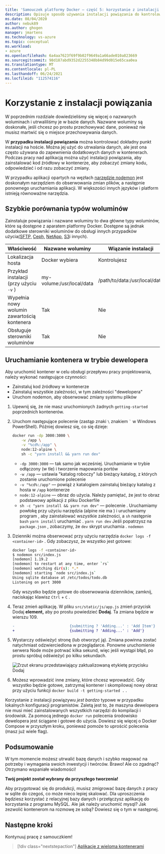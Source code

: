 ```yaml
---
title: 'Samouczek platformy Docker — część 5: korzystanie z instalacji powiązania'
description: Opisuje sposób używania instalacji powiązania do kontrolowania punktu instalacji na hoście.
ms.date: 08/04/2020
author: nebuk89
ms.author: ghogen
manager: jmartens
ms.technology: vs-azure
ms.topic: conceptual
ms.workload:
- azure
ms.openlocfilehash: 6a4aa7623f69f9b02f9649a1a66ade010a823669
ms.sourcegitcommit: 98d187abd9352d2255348b84d99d015e65caa0ea
ms.translationtype: MT
ms.contentlocale: pl-PL
ms.lasthandoff: 06/24/2021
ms.locfileid: "112574116"
---
```

# <a name="use-bind-mounts"></a>Korzystanie z instalacji powiązania

W poprzednim rozdziale dowiedzieliśmy się  więcej o nazwanych woluminach i utrwaliliśmy je w bazie danych. Nazwane woluminy są doskonałe, jeśli chcesz po prostu przechowywać dane, ponieważ nie musisz martwić się o miejsce przechowywania danych. 

W **przypadku instalacji powiązania** można kontrolować dokładny punkt instalacji na hoście. Można jej użyć do utrwalania danych, ale jest ona często używana do zapewnienia dodatkowych danych w kontenerach. Podczas pracy nad aplikacją można użyć instalacji powiązania, aby zainstalować kod źródłowy w kontenerze, aby zobaczyć zmiany kodu, odpowiedzieć i od razu zobaczyć zmiany.

W przypadku aplikacji opartych na węzłach [narzędzie nodemon](https://npmjs.com/package/nodemon) jest doskonałym narzędziem do obserwowania zmian plików, a następnie ponownego uruchamiania aplikacji. W większości innych języków i platform istnieją równoważne narzędzia.

## <a name="quick-volume-type-comparisons"></a>Szybkie porównania typów woluminów

Zainstaluje powiązania i nazwane woluminy to dwa główne typy woluminów, które są dostępne z aparatem platformy Docker. Dostępne są jednak dodatkowe sterowniki woluminów do obsługi innych przypadków użycia[(SFTP,](https://github.com/vieux/docker-volume-sshfs) [Ceph,](https://ceph.com/geen-categorie/getting-started-with-the-docker-rbd-volume-plugin/) [NetApp,](https://netappdvp.readthedocs.io/en/stable/) [S3](https://github.com/elementar/docker-s3-volume)i innych).

| Właściwość | Nazwane woluminy | Wiązanie instalacji |
| -------- | ------------- | ----------- |
| Lokalizacja hosta | Docker wybiera | Kontrolujesz |
| Przykład instalacji (przy użyciu `-v` ) | my-volume:/usr/local/data | /path/to/data:/usr/local/data |
| Wypełnia nowy wolumin zawartością kontenera | Tak | Nie |
| Obsługuje sterowniki woluminów | Tak | Nie |

## <a name="start-a-dev-mode-container"></a>Uruchamianie kontenera w trybie dewelopera

Aby uruchomić kontener w celu obsługi przepływu pracy projektowania, należy wykonać następujące czynności:

- Zainstaluj kod źródłowy w kontenerze
- Zainstaluj wszystkie zależności, w tym zależności "dewelopera"
- Uruchom nodemon, aby obserwować zmiany systemu plików

1. Upewnij się, że nie masz uruchomionych żadnych `getting-started` poprzednich kontenerów.

1. Uruchom następujące polecenie (zastąp znaki ` \ ` znakiem `` ` `` w Windows PowerShell). Później dowiesz się, co się dzieje:

    ```bash
    docker run -dp 3000:3000 \
        -w /app \
        -v "%cd%:/app" \
        node:12-alpine \
        sh -c "yarn install && yarn run dev"
    ```

    - `-dp 3000:3000` — tak samo jak wcześniej. Uruchamianie w trybie odłączony (w tle) i tworzenie mapowania portów
    - `-w /app` — ustawia "katalog roboczy" lub bieżący katalog, z których zostanie uruchomione polecenie
    - `-v "%cd%:/app"` — powiąż z katalogiem zainstaluj bieżący katalog z hosta w `/app` kontenerze
    - `node:12-alpine` — obraz do użycia. Należy pamiętać, że jest to obraz podstawowy aplikacji z pliku Dockerfile
    - `sh -c "yarn install && yarn run dev"` — polecenie . Uruchamiamy powłokę przy użyciu narzędzia (alpine nie ma ) i uruchamiamy program , aby zainstalować wszystkie zależności, a `sh` następnie `bash` `yarn install` uruchamiać .  `yarn run dev` Jeśli popatrzysz na `package.json` , zobaczymy, że `dev` skrypt uruchamia . `nodemon`

1. Dzienniki można obserwować przy użyciu narzędzia `docker logs -f <container-id>` . Gdy zobaczysz, że wszystko jest gotowe:

    ```bash
    docker logs -f <container-id>
    $ nodemon src/index.js
    [nodemon] 1.19.2
    [nodemon] to restart at any time, enter `rs`
    [nodemon] watching dir(s): *.*
    [nodemon] starting `node src/index.js`
    Using sqlite database at /etc/todos/todo.db
    Listening on port 3000
    ```

    Gdy wszystko będzie gotowe do obserwowania dzienników, zamknij, naciskając klawisz `Ctrl` + `C` .

1. Teraz zmień aplikację. W pliku `src/static/js/app.js` zmień przycisk Dodaj **element,** aby po prostu powiedzieć **Dodaj**. Ta zmiana będzie w wierszu 109.

    ```diff
    -                         {submitting ? 'Adding...' : 'Add Item'}
    +                         {submitting ? 'Adding...' : 'Add'}
    ```

1. Wystarczy odświeżyć stronę (lub otworzyć ją). Zmiana powinna zostać natychmiast odzwierciedlona w przeglądarce. Ponowne uruchomienie serwera Node może potrwać kilka sekund, więc jeśli wystąpi błąd, po prostu spróbuj odświeżyć po kilku sekundach.

    ![Zrzut ekranu przedstawiający zaktualizowaną etykietę przycisku Dodaj](media/updated-add-button.png)

1. Możesz wprowadzić inne zmiany, które chcesz wprowadzić. Gdy wszystko będzie gotowe, zatrzymaj kontener i skompilowaj nowy obraz przy użyciu funkcji `docker build -t getting-started .` .

Korzystanie z instalacji powiązywu *jest bardzo* typowe w przypadku lokalnych konfiguracji programistów. Zaletą jest to, że maszyna dewelopera nie musi mieć zainstalowanych wszystkich narzędzi do kompilacji i środowisk. Za pomocą jednego `docker run` polecenia środowisko dewelopera jest ściągane i gotowe do użycia. Dowiesz się więcej o Docker Compose w przyszłym kroku, ponieważ pomoże to uprościć polecenia (masz już wiele flag).

## <a name="recap"></a>Podsumowanie

W tym momencie możesz utrwalić bazę danych i szybko reagować na potrzeby i wymagania swoich inwestycji i twórców. Brawo! Ale co zgadnąć? Otrzymano wspaniałe wiadomości!

**Twój projekt został wybrany do przyszłego tworzenia!**

Aby przygotować się do produkcji, musisz zmigrować bazę danych z pracy w sqlite do czegoś, co może nieco lepiej skalować. Dla uproszczenia będziesz korzystać z relacyjnej bazy danych i przełączysz aplikację do korzystania z programu MySQL. Ale jak należy uruchomić mysql? Jak zezwolić kontenerom na rozmowę ze sobą? Dowiesz się o tym w następnej.

## <a name="next-steps"></a>Następne kroki

Kontynuuj pracę z samouczkiem!

> [!div class="nextstepaction"]
> [Aplikacje z wieloma kontenerami](multi-container-apps.md)